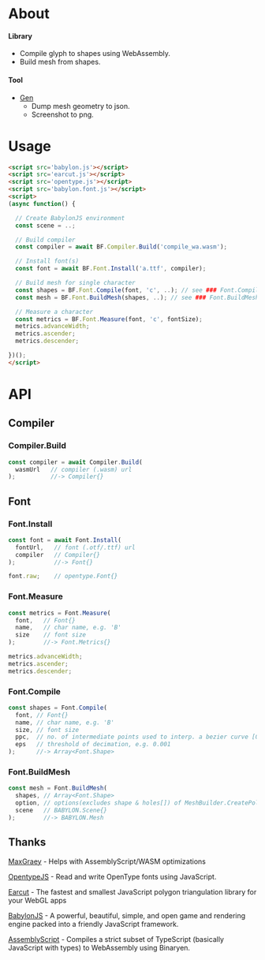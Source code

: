# About

#### Library

- Compile glyph to shapes using WebAssembly.
- Build mesh from shapes.

#### Tool

- [Gen](https://ycw.github.io/Babylon.Font/app/gen/)
  - Dump mesh geometry to json.
  - Screenshot to png.

# Usage

```html
<script src='babylon.js'></script>
<script src='earcut.js'></script>
<script src='opentype.js'></script>
<script src='babylon.font.js'></script>
<script>
(async function() {

  // Create BabylonJS environment
  const scene = ..;

  // Build compiler
  const compiler = await BF.Compiler.Build('compile_wa.wasm');

  // Install font(s)
  const font = await BF.Font.Install('a.ttf', compiler);

  // Build mesh for single character
  const shapes = BF.Font.Compile(font, 'c', ..); // see ### Font.Compile
  const mesh = BF.Font.BuildMesh(shapes, ..); // see ### Font.BuildMesh

  // Measure a character
  const metrics = BF.Font.Measure(font, 'c', fontSize);
  metrics.advanceWidth;
  metrics.ascender;
  metrics.descender;

})();
</script>
```


# API

## Compiler

### Compiler.Build

```js
const compiler = await Compiler.Build(
  wasmUrl   // compiler (.wasm) url
);          //-> Compiler{}
```

## Font

### Font.Install

```js
const font = await Font.Install(
  fontUrl,   // font (.otf/.ttf) url
  compiler   // Compiler{}
);           //-> Font{}

font.raw;    // opentype.Font{}
```

### Font.Measure

```js
const metrics = Font.Measure(
  font,   // Font{}
  name,   // char name, e.g. 'B'
  size    // font size
);        //-> Font.Metrics{}

metrics.advanceWidth;
metrics.ascender;
metrics.descender;
```

### Font.Compile

```js
const shapes = Font.Compile(
  font, // Font{}
  name, // char name, e.g. 'B'
  size, // font size
  ppc,  // no. of intermediate points used to interp. a bezier curve [0, 255]
  eps   // threshold of decimation, e.g. 0.001
);      //-> Array<Font.Shape>
```

### Font.BuildMesh

```js
const mesh = Font.BuildMesh(
  shapes, // Array<Font.Shape>
  option, // options(excludes shape & holes[]) of MeshBuilder.CreatePolygon()
  scene   // BABYLON.Scene{}
);        //-> BABYLON.Mesh
```

## Thanks

[MaxGraey](https://github.com/MaxGraey) - 
Helps with AssemblyScript/WASM optimizations

[OpentypeJS](https://github.com/opentypejs/opentype.js) - 
Read and write OpenType fonts using JavaScript.

[Earcut](https://github.com/mapbox/earcut) - 
The fastest and smallest JavaScript polygon triangulation library for your 
WebGL apps

[BabylonJS](https://github.com/BabylonJS/Babylon.js) - 
A powerful, beautiful, simple, and open game and rendering engine packed into a 
friendly JavaScript framework.

[AssemblyScript](https://github.com/AssemblyScript/assemblyscript) - 
Compiles a strict subset of TypeScript (basically JavaScript with types) to 
WebAssembly using Binaryen.
